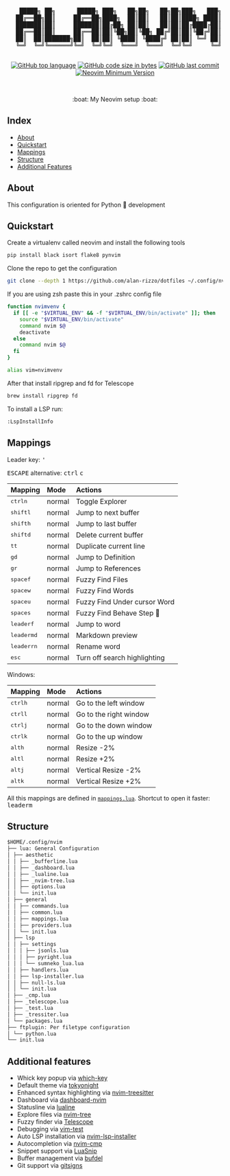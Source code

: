 <div align="center">
  <pre>
   █████╗ ██╗      █████╗ ███╗   ██╗██╗   ██╗██╗███╗   ███╗
  ██╔══██╗██║     ██╔══██╗████╗  ██║██║   ██║██║████╗ ████║
  ███████║██║     ███████║██╔██╗ ██║██║   ██║██║██╔████╔██║
  ██╔══██║██║     ██╔══██║██║╚██╗██║╚██╗ ██╔╝██║██║╚██╔╝██║
  ██║  ██║███████╗██║  ██║██║ ╚████║ ╚████╔╝ ██║██║ ╚═╝ ██║
  ╚═╝  ╚═╝╚══════╝╚═╝  ╚═╝╚═╝  ╚═══╝  ╚═══╝  ╚═╝╚═╝     ╚═╝
  </pre>

  <a href="">![GitHub top language](https://img.shields.io:/github/languages/top/alanRizzo/dotfiles?style=flat-square)</a>
  <a href="">![GitHub code size in bytes](https://img.shields.io:/github/languages/code-size/alanRizzo/dotfiles?style=flat-square)</a>
  <a href="">![GitHub last commit](https://img.shields.io:/github/last-commit/alanRizzo/dotfiles?style=flat-square)</a>
  <a href="">![Neovim Minimum Version](https://img.shields.io/badge/Neovim-0.6.0+-blueviolet.svg?style=flat-square&logo=Neovim)</a>

  <br>
  <p>:boat: My Neovim setup :boat:</p>
</div>

## Index

- [About](#about)
- [Quickstart](#quickstart)
- [Mappings](#mappings)
- [Structure](#structure)
- [Additional Features](#additional-features)

## About

This configuration is oriented for Python :snake: development

## Quickstart

Create a virtualenv called neovim and install the following tools

```bash
pip install black isort flake8 pynvim
```

Clone the repo to get the configuration

```bash
git clone --depth 1 https://github.com/alan-rizzo/dotfiles ~/.config/nvim
```

If you are using zsh paste this in your .zshrc config file


```zsh
function nvimvenv {
  if [[ -e "$VIRTUAL_ENV" && -f "$VIRTUAL_ENV/bin/activate" ]]; then
    source "$VIRTUAL_ENV/bin/activate"
    command nvim $@
    deactivate
  else
    command nvim $@
  fi
}

alias vim=nvimvenv
```

After that install ripgrep and fd for Telescope

```zsh
brew install ripgrep fd
```

To install a LSP run:

```bash
:LspInstallInfo
```

## Mappings

Leader key: <kbd>'</kbd>

<kbd>ESCAPE</kbd> alternative: <kbd>ctrl</kbd> <kbd>c</kbd>

| Mapping                        | Mode   | Actions                               |
| :----------------------------  | :----- | :------------------------------------ |
| <kbd>ctrl</kbd><kbd>n</kbd>    | normal | Toggle Explorer                       |
| <kbd>shift</kbd><kbd>l</kbd>   | normal | Jump to next buffer                   |
| <kbd>shift</kbd><kbd>h</kbd>   | normal | Jump to last buffer                   |
| <kbd>shift</kbd><kbd>d</kbd>   | normal | Delete current buffer                 |
| <kbd>tt</kbd>                  | normal | Duplicate current line                |
| <kbd>gd</kbd>                  | normal | Jump to Definition                    |
| <kbd>gr</kbd>                  | normal | Jump to References                    |
| <kbd>space</kbd><kbd>f</kbd>   | normal | Fuzzy Find Files                      |
| <kbd>space</kbd><kbd>w</kbd>   | normal | Fuzzy Find Words                      |
| <kbd>space</kbd><kbd>u</kbd>   | normal | Fuzzy Find Under cursor Word          |
| <kbd>space</kbd><kbd>s</kbd>   | normal | Fuzzy Find Behave Step :construction: |
| <kbd>leader</kbd><kbd>f</kbd>  | normal | Jump to word                          |
| <kbd>leader</kbd><kbd>md</kbd> | normal | Markdown preview                      |
| <kbd>leader</kbd><kbd>rn</kbd> | normal | Rename word                           |
| <kbd>esc</kbd>                 | normal | Turn off search highlighting          |

Windows:

| Mapping                         | Mode   | Actions                |
| :------------------------------ | :----- | :--------------------- |
| <kbd>ctrl</kbd><kbd>h</kbd>     | normal | Go to the left window  |
| <kbd>ctrl</kbd><kbd>l</kbd>     | normal | Go to the right window |
| <kbd>ctrl</kbd><kbd>j</kbd>     | normal | Go to the down window  |
| <kbd>ctrl</kbd><kbd>k</kbd>     | normal | Go to the up window    |
| <kbd>alt</kbd><kbd>h</kbd>      | normal | Resize -2%             |
| <kbd>alt</kbd><kbd>l</kbd>      | normal | Resize +2%             |
| <kbd>alt</kbd><kbd>j</kbd>      | normal | Vertical Resize -2%    |
| <kbd>alt</kbd><kbd>k</kbd>      | normal | Vertical Resize +2%    |

All this mappings are defined in [`mappings.lua`](./general/mappings.lua).
Shortcut to open it faster: <kbd>leader</kbd><kbd>m</kbd>

## Structure

```markdown
$HOME/.config/nvim
├── lua: General Configuration
│ ├── aesthetic
│ │ ├── _bufferline.lua
│ │ ├── _dashboard.lua
│ │ ├── _lualine.lua
│ │ ├── _nvim-tree.lua
│ │ ├── options.lua
│ │ └── init.lua
│ ├── general
│ │ ├── commands.lua
│ │ ├── common.lua
│ │ ├── mappings.lua
│ │ ├── providers.lua
│ │ └── init.lua
│ ├── lsp
│ │ ├── settings
│ │ │ ├── jsonls.lua
│ │ │ ├── pyright.lua
│ │ │ └── sumneko_lua.lua
│ │ ├── handlers.lua
│ │ ├── lsp-installer.lua
│ │ ├── null-ls.lua
│ │ └── init.lua
│ ├── _cmp.lua
│ ├── _telescope.lua
│ ├── _test.lua
│ ├── _tressiter.lua
│ └── packages.lua
├── ftplugin: Per filetype configuration
│ └── python.lua
└── init.lua
```

## Additional features

- Whick key popup via [which-key](https://github.com/folke/which-key.nvim)
- Default theme via [tokyonight](https://github.com/marko-cerovac/material.nvim)
- Enhanced syntax highlighting via [nvim-treesitter](https://github.com/nvim-treesitter/nvim-treesitter)
- Dashboard via [dashboard-nvim](https://github.com/glepnir/dashboard-nvim)
- Statusline via [lualine](https://github.com/nvim-lualine/lualine.nvim)
- Explore files via [nvim-tree](https://github.com/kyazdani42/nvim-tree.lua)
- Fuzzy finder via [Telescope](https://github.com/nvim-telescope/telescope.nvim)
- Debugging via [vim-test](https://github.com/vim-test/vim-test)
- Auto LSP installation via [nvim-lsp-installer](https://github.comwilliamboman/nvim-lsp-installer)
- Autocompletion via [nvim-cmp](https://github.com/hrsh7th/nvim-cmp)
- Snippet support via [LuaSnip](https://github.com/L3MON4D3/LuaSnip)
- Buffer management via [bufdel](https://github.com/rmagatti/ojroques/nvim-bufdel)
- Git support via [gitsigns](https://github.com/lewis6991/gitsigns.nvim)
